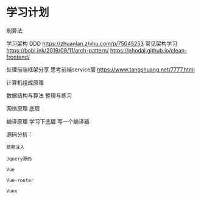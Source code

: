 # 学习计划


刷算法

学习架构
DDD https://zhuanlan.zhihu.com/p/75045253
常见架构学习 https://bobi.ink/2019/09/11/arch-pattern/
https://phodal.github.io/clean-frontend/



处理前端框架分享
思考前端service层
https://www.tangshuang.net/7777.html








计算机组成原理

数据结构与算法 整理与练习

网络原理 底层

编译原理  学习下底层
写一个编译器


源码分析：

    依赖注入

    Jquery源码 

    Vue

    Vue-router

    Vuex
















